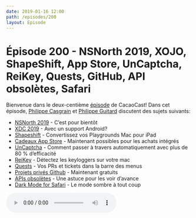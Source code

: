 ```yaml
---
date: 2019-01-16 12:00
path: /episodes/200
layout: Episode
---
```

# Épisode 200 - NSNorth 2019, XOJO, ShapeShift, App Store, UnCaptcha, ReiKey, Quests, GitHub, API obsolètes, Safari
<p>Bienvenue dans le deux-centi&egrave;me&nbsp;<a href="https://cacaocast.com/media/cacaocast_200.mp3" title="CacaoCast Episode 200">&eacute;pisode</a>&nbsp;de CacaoCast! Dans cet &eacute;pisode,&nbsp;<a href="http://www.twitter.com/philippec" title="Philippe Casgrain sur Twitter">Philippe Casgrain</a>&nbsp;et&nbsp;<a href="http://www.twitter.com/philippeguitard" title="Philippe Guitard sur Twitter">Philippe Guitard</a>&nbsp;discutent des sujets suivants:</span></p>
<ul>
<li><a href="https://nsnorth.ca" title="NSNorth 2019">NSNorth 2019</a> - C’est pour bientôt</li>
<li><a href="https://www.xojo.com/xdc/sessions/info/hill/" title="XDC 2019">XDC 2019</a> - Avec un support Android?</li>
<li><a href="https://github.com/JohnSundell/Shapeshift" title="Shapeshift">Shapeshift</a> - Convertissez vos Playgrounds Mac pour iPad</li>
<li><a href="https://www.macrumors.com/2018/12/19/app-store-in-app-purchase-gifting/" title="Cadeaux App Store">Cadeaux App Store</a> - Maintenant possibles pour les achats intégrés</li>
<li><a href="https://github.com/ecthros/uncaptcha2" title="UnCaptcha">UnCaptcha</a> - Comment passer à travers automatiquement avec plus de 80 % d’efficacité</li>
<li><a href="https://www.patreon.com/posts/23747614" title="ReiKey">ReiKey</a> - Détectez les keyloggers sur votre mac</li>
<li><a href="https://steamclock.com/blog/2019/01/quests-pr-issues/" title="Quests">Quests</a> - Vos PRs et tickets dans la barre des menus</li>
<li><a href="https://blog.github.com/2019-01-07-new-year-new-github/" title="Projets privés Github">Projets privés Github</a> - Maintenant gratuits</li>
<li><a href="https://twitter.com/jnadeau/status/1085266051028332544" title="APIs obsolètes">APIs obsolètes</a> - Une astuce pour les voir d’avance</li>
<li><a href="http://alexdenk.eu/mywork/darkmode.html" title="Dark Mode for Safari">Dark Mode for Safari</a> - Le mode sombre à tout coup</li>
</ul>
<p><audio controls><source src="https://cacaocast.com/media/cacaocast_200.mp3" type="audio/mpeg"><source src="https://cacaocast.com/media/cacaocast_200.mp3" type="audio/mp4">Votre navigateur ne supporte pas l'élément audio / Your browser does not support the audio element.</audio></p>
